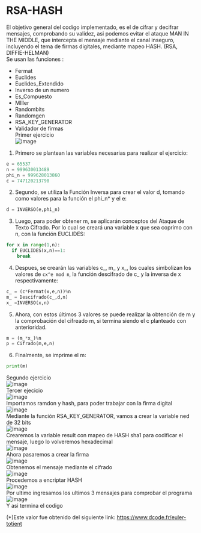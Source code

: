 # RSA-HASH
El objetivo general del codigo implementado, es el de cifrar y decifrar mensajes, comprobando su validez, asi podemos evitar el ataque MAN IN THE MIDDLE, que intercepta el mensaje mediante el canal inseguro, incluyendo el tema de firmas digitales, mediante mapeo HASH. (RSA, DIFFIE-HELMAN)<br>
Se usan las funciones :<br>
- Fermat
- Euclides
- Euclides_Extendido
- Inverso de un numero
- Es_Compuesto
- MIller
- Randombits
- Randomgen
- RSA_KEY_GENERATOR
- Validador de firmas
<br>Primer ejercicio<br>
![image](https://user-images.githubusercontent.com/85748915/176943895-7c60f54a-cab8-4a20-b6a6-342929b315db.png)<br>
1) Primero se plantean las variables necesarias para realizar el ejercicio:
```python
e = 65537
n = 999630013489
phi_n = 999628013860
c = 747120213790
```
2) Segundo, se utiliza la Función Inversa para crear el valor d, tomando como valores para la función el phi_n* y el e:
```python
d = INVERSO(e,phi_n)
```
3) Luego, para poder obtener m, se aplicarán conceptos del Ataque de Texto Cifrado. Por lo cual se creará una variable x que sea coprimo con n, con la función EUCLIDES:
```python
for x in range(1,n):
  if EUCLIDES(x,n)==1:
    break
```
4) Despues, se crearán las variables c_, m_ y x_, los cuales simbolizan los valores de ```cx^e mod n```, la función descifrado de c_ y la inversa de x respectivamente:
```python
c_ = (c*Fermat(x,e,n))%n
m_ = Descifrado(c_,d,n)
x_ =INVERSO(x,n)
```
5) Ahora, con estos últimos 3 valores se puede realizar la obtención de m y la comprobación del cifreado m, si termina siendo el c planteado con anterioridad.
```python
m = (m_*x_)%n
p = Cifrado(m,e,n)
```
6) Finalmente, se imprime el m:
```python
print(m)
```
Segundo ejercicio<br>
![image](https://user-images.githubusercontent.com/85748915/176944006-45626b43-a69c-47f6-b0f4-11b5bab69ad4.png)<br>
Tercer ejecicio<br>
![image](https://user-images.githubusercontent.com/85748915/176944107-bf109294-3a4b-4727-b868-6c582aad7725.png)<br>
Importamos ramdon y hash, para poder trabajar con la firma digital<br>
![image](https://user-images.githubusercontent.com/85748915/177002659-77f9d0ef-d132-43cb-abeb-a10d73e987d6.png)<br>
Mediante la función RSA_KEY_GENERATOR, vamos a crear la variable ned de 32 bits<br>
![image](https://user-images.githubusercontent.com/85748915/177005825-8ce80411-aef7-4571-af6f-090559e35945.png)<br>
Crearemos la variable result con mapeo de HASH sha1 para codificar el mensaje, luego lo volveremos hexadecimal<br>
![image](https://user-images.githubusercontent.com/85748915/177005873-0f0175bc-5a29-49f8-b15a-7f527265ad34.png)<br>
Ahora pasaremos a crear la firma<br>
![image](https://user-images.githubusercontent.com/85748915/177005891-e11ff827-7cdf-429a-856c-71f9ea39e3c5.png)<br>
Obtenemos el mensaje mediante el cifrado<br>
![image](https://user-images.githubusercontent.com/85748915/177005918-eb70966a-d1d6-43ee-8321-783b4f0e6261.png)<br>
Procedemos a encriptar HASH<br>
![image](https://user-images.githubusercontent.com/85748915/177005950-91b165ca-12e8-4dd9-b35e-8556e09e3ee7.png)<br>
Por ultimo ingresamos los ultimos 3 mensajes para comprobar el programa<br>
![image](https://user-images.githubusercontent.com/85748915/177006006-ac0f5597-8caf-40c4-8831-f4bfacc0a610.png)<br>
Y asi termina el codigo


(*)Este valor fue obtenido del siguiente link: https://www.dcode.fr/euler-totient
